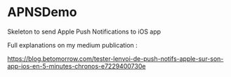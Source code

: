 # APNSDemo
Skeleton to send Apple Push Notifications to iOS app

Full explanations on my medium publication :

https://blog.betomorrow.com/tester-lenvoi-de-push-notifs-apple-sur-son-app-ios-en-5-minutes-chronos-e7229400730e
